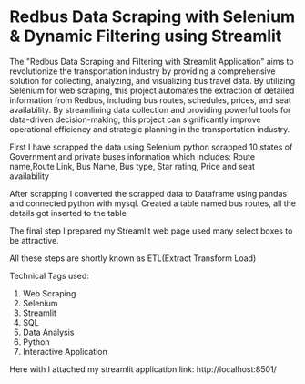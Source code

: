 # Redbus Data Scraping with Selenium & Dynamic Filtering using Streamlit

The "Redbus Data Scraping and Filtering with Streamlit Application" aims to revolutionize the transportation industry
by providing a comprehensive solution for collecting, analyzing, and visualizing bus travel data. By utilizing Selenium 
for web scraping, this project automates the extraction of detailed information from Redbus, 
including bus routes, schedules, prices, and seat availability. By streamlining data collection and providing 
powerful tools for data-driven decision-making, this project can significantly improve operational 
efficiency and strategic planning in the transportation industry.

First I have scrapped the data using Selenium python scrapped 10 states of Government and private buses information 
which includes:
Route name,Route Link, Bus Name, Bus type, Star rating, Price and seat availability

After scrapping I converted the scrapped data to Dataframe using pandas and connected python with mysql.
Created a table named bus routes, all the details got inserted to the table

The final step I prepared my Streamlit web page used many select boxes to be attractive.

All these steps are shortly known as ETL(Extract Transform Load)

Technical Tags used:
1) Web Scraping
2) Selenium
3) Streamlit
4) SQL
5) Data Analysis
6) Python
7) Interactive Application


Here with I attached my streamlit application link:  http://localhost:8501/

